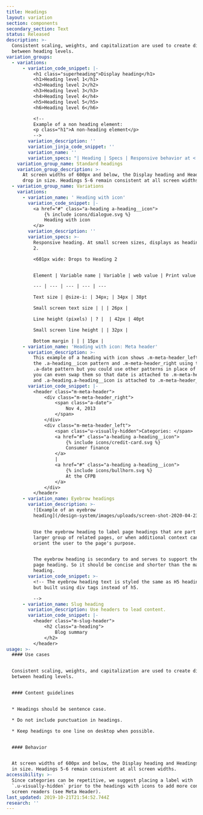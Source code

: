 ```yaml
---
title: Headings
layout: variation
section: components
secondary_section: Text
status: Released
description: >-
  Consistent scaling, weights, and capitalization are used to create distinction
  between heading levels.
variation_groups:
  - variations:
      - variation_code_snippet: |-
          <h1 class="superheading">Display heading</h1>
          <h1>Heading level 1</h1>
          <h2>Heading level 2</h2>
          <h3>Heading level 3</h3>
          <h4>Heading level 4</h4>
          <h5>Heading level 5</h5>
          <h6>Heading level 6</h6>

          <!--
          Example of a non heading element:
          <p class="h1">A non-heading element</p>
          -->
        variation_description: ''
        variation_jinja_code_snippet: ''
        variation_name: ''
        variation_specs: "| Heading | Specs | Responsive behavior at < 601px | \n| - | - | - |\n| Display | Avenir Next Regular, 48px / 60px\x03 | Drops to Heading 1 |\n| \rHeading 1 | Avenir Next Regular. 34px / 42px\x03 | <601px wide: Drops to Heading 2\r |\n| Heading 2 | Avenir Next Regular. 34px / 42px | Drops to Heading 3\r | \n\nElement | Variable name | Variable | web value | Print value\n--- | --- | --- | --- | ---\nTypeface | | | Avenir Next Regular | Avenir Next Regular\nWebfont | @webfont-regular: | Arial; | Arial\nText color | @text: | @black; | Black (#101820)\t| 0, 0, 0, 100\nText size | @size-xl: | 48px; | 48px | 38pt\nSmall screen text size | | | 34px | \nLine height | @base-line-height: | unit( @base-line-height-px / @base-font-size-px ); | \nLine height (pixels) | ? |  | 60px | 66pt\nSmall screen line height | | 42px | \nBottom margin | | | | 30px\nExtra-small breakpoint | @bp-xs-max: | 600px; |"
    variation_group_name: Standard headings
    variation_group_description: >-
      At screen widths of 600px and below, the Display heading and Headings 1-4
      drop in size. Headings 5-6 remain consistent at all screen widths.
  - variation_group_name: Variations
    variations:
      - variation_name: ' Heading with icon'
        variation_code_snippet: |-
          <a href="#" class="a-heading a-heading__icon">
              {% include icons/dialogue.svg %}
              Heading with icon
          </a>
        variation_description: ''
        variation_specs: >-
          Responsive heading. At small screen sizes, displays as heading level
          2.

          <601px wide: Drops to Heading 2


          Element | Variable name | Variable | web value | Print value

          --- | --- | --- | --- | ---

          Text size | @size-i: | 34px; | 34px | 38pt

          Small screen text size | | | 26px |

          Line height (pixels) | ? |  | 42px | 40pt

          Small screen line height | | 32px |

          Bottom margin | | | 15px |
      - variation_name: 'Heading with icon: Meta header'
        variation_description: >-
          This example of a heading with icon shows .m-meta-header_left using
          the .a-heading__icon pattern and .m-meta-header_right using the
          .a-date pattern but you could use other patterns in place of them. Or
          you can even swap them so that date is attached to .m-meta-header_left
          and .a-heading.a-heading__icon is attached to .m-meta-header_right.
        variation_code_snippet: |-
          <header class="m-meta-header">
              <div class="m-meta-header_right">
                  <span class="a-date">
                      Nov 4, 2013
                  </span>
              </div>
              <div class="m-meta-header_left">
                  <span class="u-visually-hidden">Categories: </span>
                  <a href="#" class="a-heading a-heading__icon">
                      {% include icons/credit-card.svg %}
                      Consumer finance
                  </a>
                  |
                  <a href="#" class="a-heading a-heading__icon">
                      {% include icons/bullhorn.svg %}
                      At the CFPB
                  </a>
              </div>
          </header>
      - variation_name: Eyebrow headings
        variation_description: >-
          ![Example of an eyebrow
          heading](/design-system/images/uploads/screen-shot-2020-04-23-at-1.15.52-pm.png)


          Use the eyebrow heading to label page headings that are part of a
          larger group of related pages, or when additional context can help
          orient the user to the page's purpose.


          The eyebrow heading is secondary to and serves to support the main
          page heading. So it should be concise and shorter than the main page
          heading.
        variation_code_snippet: >-
          <!-- The eyebrow heading text is styled the same as H5 heading text,
          but built using div tags instead of h5.

          -->
      - variation_name: Slug heading
        variation_description: Use headers to lead content.
        variation_code_snippet: |-
          <header class="m-slug-header">
              <h2 class="a-heading">
                  Blog summary
              </h2>
          </header>
usage: >-
  #### Use cases


  Consistent scaling, weights, and capitalization are used to create distinction
  between heading levels.


  #### Content guidelines


  * Headings should be sentence case.

  * Do not include punctuation in headings.

  * Keep headings to one line on desktop when possible.


  #### Behavior


  At screen widths of 600px and below, the Display heading and Headings 1-4 drop
  in size. Headings 5-6 remain consistent at all screen widths.
accessibility: >-
  Since categories can be repetitive, we suggest placing a label with
  `.u-visually-hidden` prior to the headings with icons to add more context for
  screen readers (see Meta Header).
last_updated: 2019-10-21T21:54:52.744Z
research: ''
---
```

